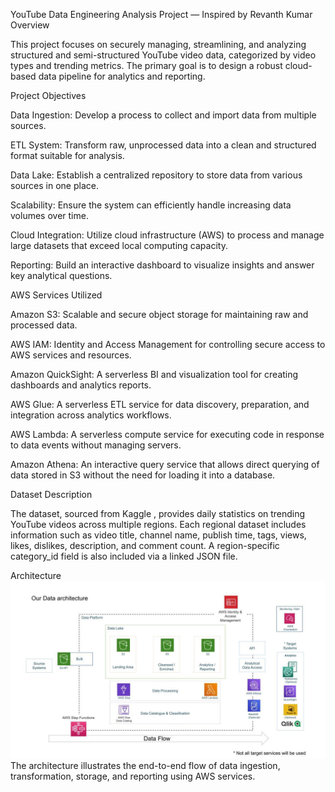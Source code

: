 YouTube Data Engineering Analysis Project — Inspired by Revanth Kumar
Overview

This project focuses on securely managing, streamlining, and analyzing structured and semi-structured YouTube video data, categorized by video types and trending metrics. The primary goal is to design a robust cloud-based data pipeline for analytics and reporting.

Project Objectives

Data Ingestion: Develop a process to collect and import data from multiple sources.

ETL System: Transform raw, unprocessed data into a clean and structured format suitable for analysis.

Data Lake: Establish a centralized repository to store data from various sources in one place.

Scalability: Ensure the system can efficiently handle increasing data volumes over time.

Cloud Integration: Utilize cloud infrastructure (AWS) to process and manage large datasets that exceed local computing capacity.

Reporting: Build an interactive dashboard to visualize insights and answer key analytical questions.

AWS Services Utilized

Amazon S3: Scalable and secure object storage for maintaining raw and processed data.

AWS IAM: Identity and Access Management for controlling secure access to AWS services and resources.

Amazon QuickSight: A serverless BI and visualization tool for creating dashboards and analytics reports.

AWS Glue: A serverless ETL service for data discovery, preparation, and integration across analytics workflows.

AWS Lambda: A serverless compute service for executing code in response to data events without managing servers.

Amazon Athena: An interactive query service that allows direct querying of data stored in S3 without the need for loading it into a database.

Dataset Description

The dataset, sourced from Kaggle
, provides daily statistics on trending YouTube videos across multiple regions. Each regional dataset includes information such as video title, channel name, publish time, tags, views, likes, dislikes, description, and comment count. A region-specific category_id field is also included via a linked JSON file.

Architecture
<img src="flowchart.jpeg"> The architecture illustrates the end-to-end flow of data ingestion, transformation, storage, and reporting using AWS services.